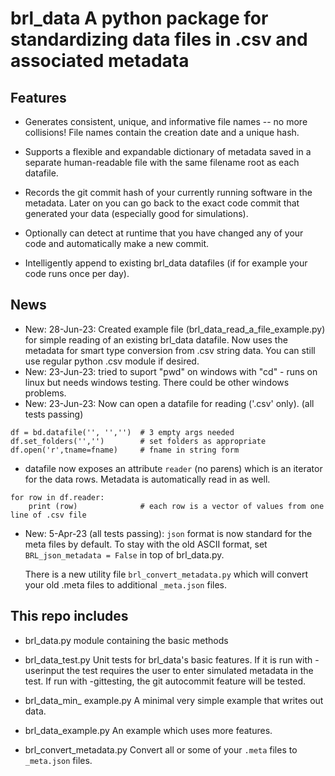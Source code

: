# brl_data    A python package for standardizing data files in .csv and associated metadata

## Features

* Generates consistent, unique, and informative file names -- no more collisions!
  File names contain the creation date and a unique hash. 

* Supports a flexible and expandable dictionary of metadata saved in a separate human-readable file with 
  the same filename root as each datafile.

* Records the git commit hash of your currently running software in the metadata.    Later on you can 
  go back to the exact code commit that generated your data (especially good for simulations).

* Optionally can detect at runtime that you have changed any of your code and automatically make a new commit.

* Intelligently append to existing brl_data datafiles (if for example your code runs once per day). 

## News

* New: 28-Jun-23:  Created example file (brl_data_read_a_file_example.py) for
simple reading of an existing brl_data datafile.  Now uses the metadata for smart
type conversion from .csv string data.  You can still use regular python .csv
module if desired.
* New: 23-Jun-23:  tried to suport "pwd" on windows with "cd" - runs on linux but needs
windows testing.  There could be other windows problems.
* New: 23-Jun-23:  Now can open a datafile for reading ('.csv' only). (all tests passing)
```
df = bd.datafile('', '','')  # 3 empty args needed
df.set_folders('','')        # set folders as appropriate
df.open('r',tname=fname)     # fname in string form
```
  - datafile now exposes an attribute `reader` (no parens) which is an iterator for the data rows. Metadata
  is automatically read in as well.
```
for row in df.reader:
    print (row)              # each row is a vector of values from one line of .csv file
```

* New: 5-Apr-23 (all tests passing):   `json` format is now standard for the meta files by default.
To stay with the old ASCII format, set `BRL_json_metadata = False` in top of brl_data.py.

  There is a new utility file `brl_convert_metadata.py` which will convert your old .meta files to additional `_meta.json` files.

## This repo includes

* brl_data.py  module containing the basic methods

* brl_data_test.py    Unit tests for brl_data's basic features.   If it is run with -userinput the test requires
  the user to enter simulated metadata in the test.  If run with -gittesting, the git autocommit feature will be tested.

* brl_data_min_ example.py   A minimal very simple example that writes out data. 

* brl_data_example.py        An example which uses more features.

* brl_convert_metadata.py    Convert all or some of your `.meta` files to `_meta.json` files.

